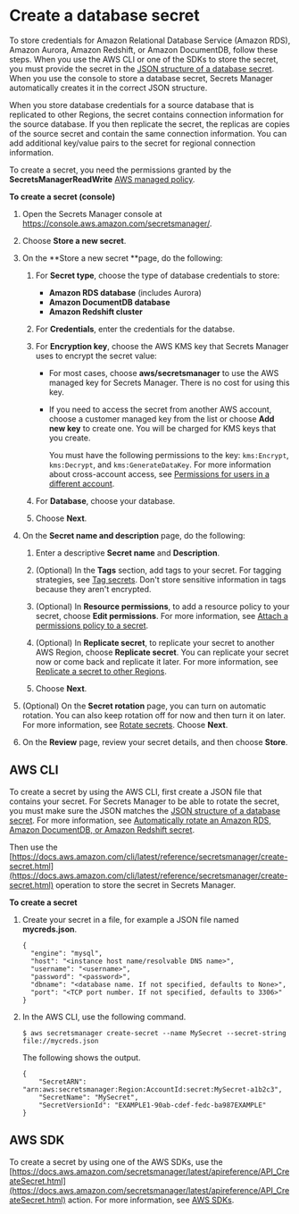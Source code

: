# Create a database secret<a name="create_database_secret"></a>

To store credentials for Amazon Relational Database Service \(Amazon RDS\), Amazon Aurora, Amazon Redshift, or Amazon DocumentDB, follow these steps\. When you use the AWS CLI or one of the SDKs to store the secret, you must provide the secret in the [JSON structure of a database secret](reference_secret_json_structure.md)\. When you use the console to store a database secret, Secrets Manager automatically creates it in the correct JSON structure\.

When you store database credentials for a source database that is replicated to other Regions, the secret contains connection information for the source database\. If you then replicate the secret, the replicas are copies of the source secret and contain the same connection information\. You can add additional key/value pairs to the secret for regional connection information\.

To create a secret, you need the permissions granted by the **SecretsManagerReadWrite** [AWS managed policy](reference_available-policies.md)\.

**To create a secret \(console\)**

1. Open the Secrets Manager console at [https://console\.aws\.amazon\.com/secretsmanager/](https://console.aws.amazon.com/secretsmanager/)\.

1. Choose **Store a new secret**\.

1. On the **Store a new secret **page, do the following:

   1. For **Secret type**, choose the type of database credentials to store:
      + **Amazon RDS database** \(includes Aurora\)
      + **Amazon DocumentDB database**
      + **Amazon Redshift cluster**

   1. For **Credentials**, enter the credentials for the databse\.

   1. For **Encryption key**, choose the AWS KMS key that Secrets Manager uses to encrypt the secret value:
      + For most cases, choose **aws/secretsmanager** to use the AWS managed key for Secrets Manager\. There is no cost for using this key\.
      + If you need to access the secret from another AWS account, choose a customer managed key from the list or choose **Add new key** to create one\. You will be charged for KMS keys that you create\. 

        You must have the following permissions to the key: `kms:Encrypt`, `kms:Decrypt`, and `kms:GenerateDataKey`\. For more information about cross\-account access, see [Permissions for users in a different account](auth-and-access_examples_cross.md)\. 

   1. For **Database**, choose your database\.

   1. Choose **Next**\.

1. On the **Secret name and description** page, do the following:

   1. Enter a descriptive **Secret name** and **Description**\. 

   1. \(Optional\) In the **Tags** section, add tags to your secret\. For tagging strategies, see [Tag secrets](managing-secrets_tagging.md)\. Don't store sensitive information in tags because they aren't encrypted\.

   1. \(Optional\) In **Resource permissions**, to add a resource policy to your secret, choose **Edit permissions**\. For more information, see [Attach a permissions policy to a secret](auth-and-access_resource-policies.md)\.

   1. \(Optional\) In **Replicate secret**, to replicate your secret to another AWS Region, choose **Replicate secret**\. You can replicate your secret now or come back and replicate it later\. For more information, see [Replicate a secret to other Regions](create-manage-multi-region-secrets.md)\.

   1. Choose **Next**\.

1. \(Optional\) On the **Secret rotation** page, you can turn on automatic rotation\. You can also keep rotation off for now and then turn it on later\. For more information, see [Rotate secrets](rotating-secrets.md)\. Choose **Next**\.

1. On the **Review** page, review your secret details, and then choose **Store**\.

## AWS CLI<a name="create_database_secret_cli"></a>

To create a secret by using the AWS CLI, first create a JSON file that contains your secret\. For Secrets Manager to be able to rotate the secret, you must make sure the JSON matches the [JSON structure of a database secret](reference_secret_json_structure.md)\. For more information, see [Automatically rotate an Amazon RDS, Amazon DocumentDB, or Amazon Redshift secret](rotate-secrets_turn-on-for-db.md)\.

Then use the [https://docs.aws.amazon.com/cli/latest/reference/secretsmanager/create-secret.html](https://docs.aws.amazon.com/cli/latest/reference/secretsmanager/create-secret.html) operation to store the secret in Secrets Manager\.

**To create a secret**

1. Create your secret in a file, for example a JSON file named **mycreds\.json**\. 

   ```
   {
     "engine": "mysql",
     "host": "<instance host name/resolvable DNS name>",
     "username": "<username>",
     "password": "<password>",
     "dbname": "<database name. If not specified, defaults to None>",
     "port": "<TCP port number. If not specified, defaults to 3306>"
   }
   ```

1. In the AWS CLI, use the following command\.

   ```
   $ aws secretsmanager create-secret --name MySecret --secret-string file://mycreds.json
   ```

   The following shows the output\.

   ```
   {
       "SecretARN": "arn:aws:secretsmanager:Region:AccountId:secret:MySecret-a1b2c3",
       "SecretName": "MySecret",
       "SecretVersionId": "EXAMPLE1-90ab-cdef-fedc-ba987EXAMPLE"
   }
   ```

## AWS SDK<a name="create_database_secret_sdk"></a>

To create a secret by using one of the AWS SDKs, use the [https://docs.aws.amazon.com/secretsmanager/latest/apireference/API_CreateSecret.html](https://docs.aws.amazon.com/secretsmanager/latest/apireference/API_CreateSecret.html) action\. For more information, see [AWS SDKs](asm_access.md#asm-sdks)\.